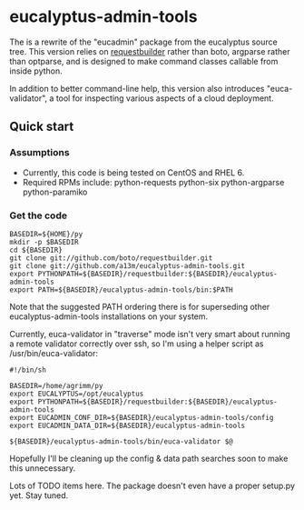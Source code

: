 eucalyptus-admin-tools
======================

The is a rewrite of the "eucadmin" package from the eucalyptus source tree.  This version relies on [requestbuilder](https://github.com/boto/requestbuilder) rather than boto, argparse rather than optparse, and is designed to make command classes callable from inside python.

In addition to better command-line help, this version also introduces "euca-validator", a tool for inspecting various aspects of a cloud deployment.

## Quick start

### Assumptions

* Currently, this code is being tested on CentOS and RHEL 6.
* Required RPMs include:  python-requests python-six python-argparse python-paramiko

### Get the code

```
BASEDIR=${HOME}/py
mkdir -p $BASEDIR
cd ${BASEDIR}
git clone git://github.com/boto/requestbuilder.git
git clone git://github.com/a13m/eucalyptus-admin-tools.git
export PYTHONPATH=${BASEDIR}/requestbuilder:${BASEDIR}/eucalyptus-admin-tools
export PATH=${BASEDIR}/eucalyptus-admin-tools/bin:$PATH
```

Note that the suggested PATH ordering there is for superseding other eucalyptus-admin-tools installations on your system.

Currently, euca-validator in "traverse" mode isn't very smart about running a remote validator correctly over ssh, so I'm using a helper script as /usr/bin/euca-validator:

```
#!/bin/sh

BASEDIR=/home/agrimm/py
export EUCALYPTUS=/opt/eucalyptus
export PYTHONPATH=${BASEDIR}/requestbuilder:${BASEDIR}/eucalyptus-admin-tools
export EUCADMIN_CONF_DIR=${BASEDIR}/eucalyptus-admin-tools/config
export EUCADMIN_DATA_DIR=${BASEDIR}/eucalyptus-admin-tools

${BASEDIR}/eucalyptus-admin-tools/bin/euca-validator $@
```

Hopefully I'll be cleaning up the config & data path searches soon to make this unnecessary.

Lots of TODO items here.  The package doesn't even have a proper setup.py yet.  Stay tuned.
